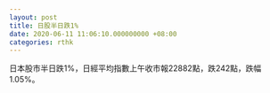 ```yaml
---
layout: post
title: 日股半日跌1%
date: 2020-06-11 11:06:10.000000000 +08:00
categories: rthk
---
```


日本股市半日跌1%，日經平均指數上午收市報22882點，跌242點，跌幅1.05%。
